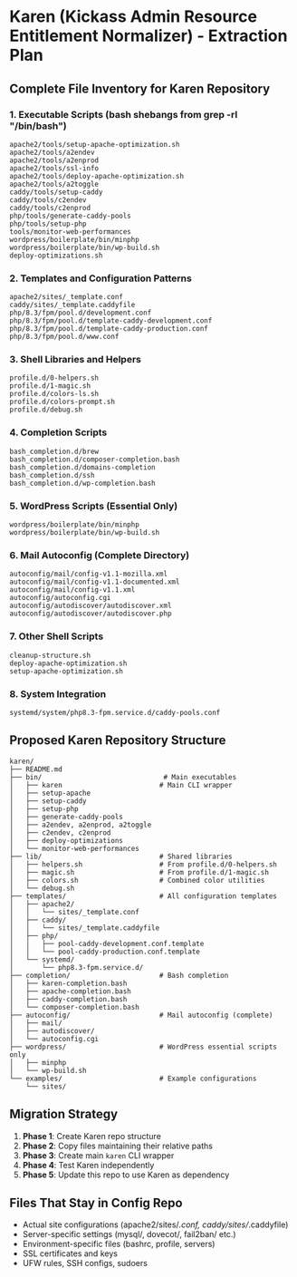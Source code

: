 # Karen (Kickass Admin Resource Entitlement Normalizer) - Extraction Plan

## Complete File Inventory for Karen Repository

### 1. Executable Scripts (bash shebangs from grep -rl "/bin/bash")
```
apache2/tools/setup-apache-optimization.sh
apache2/tools/a2endev
apache2/tools/a2enprod
apache2/tools/ssl-info
apache2/tools/deploy-apache-optimization.sh
apache2/tools/a2toggle
caddy/tools/setup-caddy
caddy/tools/c2endev
caddy/tools/c2enprod
php/tools/generate-caddy-pools
php/tools/setup-php
tools/monitor-web-performances
wordpress/boilerplate/bin/minphp
wordpress/boilerplate/bin/wp-build.sh
deploy-optimizations.sh
```

### 2. Templates and Configuration Patterns
```
apache2/sites/_template.conf
caddy/sites/_template.caddyfile
php/8.3/fpm/pool.d/development.conf
php/8.3/fpm/pool.d/template-caddy-development.conf
php/8.3/fpm/pool.d/template-caddy-production.conf
php/8.3/fpm/pool.d/www.conf
```

### 3. Shell Libraries and Helpers
```
profile.d/0-helpers.sh
profile.d/1-magic.sh
profile.d/colors-ls.sh
profile.d/colors-prompt.sh
profile.d/debug.sh
```

### 4. Completion Scripts
```
bash_completion.d/brew
bash_completion.d/composer-completion.bash
bash_completion.d/domains-completion
bash_completion.d/ssh
bash_completion.d/wp-completion.bash
```

### 5. WordPress Scripts (Essential Only)
```
wordpress/boilerplate/bin/minphp
wordpress/boilerplate/bin/wp-build.sh
```

### 6. Mail Autoconfig (Complete Directory)
```
autoconfig/mail/config-v1.1-mozilla.xml
autoconfig/mail/config-v1.1-documented.xml
autoconfig/mail/config-v1.1.xml
autoconfig/autoconfig.cgi
autoconfig/autodiscover/autodiscover.xml
autoconfig/autodiscover/autodiscover.php
```

### 7. Other Shell Scripts
```
cleanup-structure.sh
deploy-apache-optimization.sh  
setup-apache-optimization.sh
```

### 8. System Integration
```
systemd/system/php8.3-fpm.service.d/caddy-pools.conf
```

## Proposed Karen Repository Structure
```
karen/
├── README.md
├── bin/                              # Main executables
│   ├── karen                        # Main CLI wrapper
│   ├── setup-apache
│   ├── setup-caddy  
│   ├── setup-php
│   ├── generate-caddy-pools
│   ├── a2endev, a2enprod, a2toggle
│   ├── c2endev, c2enprod
│   ├── deploy-optimizations
│   └── monitor-web-performances
├── lib/                             # Shared libraries
│   ├── helpers.sh                   # From profile.d/0-helpers.sh
│   ├── magic.sh                     # From profile.d/1-magic.sh
│   ├── colors.sh                    # Combined color utilities
│   └── debug.sh
├── templates/                       # All configuration templates
│   ├── apache2/
│   │   └── sites/_template.conf
│   ├── caddy/
│   │   └── sites/_template.caddyfile
│   ├── php/
│   │   ├── pool-caddy-development.conf.template
│   │   └── pool-caddy-production.conf.template
│   └── systemd/
│       └── php8.3-fpm.service.d/
├── completion/                      # Bash completion
│   ├── karen-completion.bash
│   ├── apache-completion.bash
│   ├── caddy-completion.bash
│   └── composer-completion.bash
├── autoconfig/                      # Mail autoconfig (complete)
│   ├── mail/
│   ├── autodiscover/
│   └── autoconfig.cgi
├── wordpress/                       # WordPress essential scripts only
│   ├── minphp
│   └── wp-build.sh
└── examples/                        # Example configurations
    └── sites/
```

## Migration Strategy
1. **Phase 1**: Create Karen repo structure
2. **Phase 2**: Copy files maintaining their relative paths
3. **Phase 3**: Create main `karen` CLI wrapper
4. **Phase 4**: Test Karen independently
5. **Phase 5**: Update this repo to use Karen as dependency

## Files That Stay in Config Repo
- Actual site configurations (apache2/sites/*.conf, caddy/sites/*.caddyfile)
- Server-specific settings (mysql/, dovecot/, fail2ban/ etc.)
- Environment-specific files (bashrc, profile, servers)
- SSL certificates and keys
- UFW rules, SSH configs, sudoers
